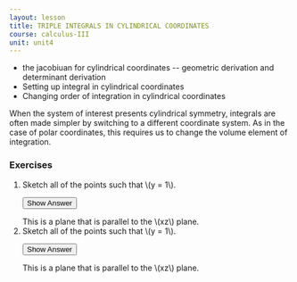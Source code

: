 ```yaml
---
layout: lesson
title: TRIPLE INTEGRALS IN CYLINDRICAL COORDINATES
course: calculus-III
unit: unit4
---
```


- the jacobiuan for cylindrical coordinates -- geometric derivation and determinant derivation
- Setting up integral in cylindrical coordinates
- Changing order of integration in cylindrical coordinates

When the system of interest presents cylindrical symmetry, integrals are often made simpler by switching to a different coordinate system. As in the case of polar coordinates, this requires us to change the volume element of integration.


### Exercises

<ol>
<li> <div> Sketch all of the points such that \(y = 1\). </div>

<button onclick="myFunction('answer2')" class="answerButton">Show Answer</button>
<div  id="answer2" class="answer">
This is a plane that is parallel to the \(xz\) plane. 
</div> </li>
<li> <div> Sketch all of the points such that \(y = 1\). </div>

<button onclick="myFunction('answer2')" class="answerButton">Show Answer</button>
<div  id="answer2" class="answer">
This is a plane that is parallel to the \(xz\) plane. 
</div> </li>
</ol>